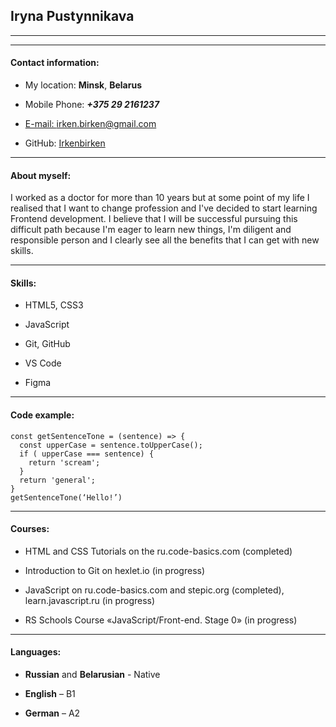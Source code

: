## Iryna Pustynnikava

---

---

#### Contact information:

- My location: **Minsk**, **Belarus**

- Mobile Phone: **_+375 29 2161237_**

- [E-mail: irken.birken@gmail.com](irken.birken@gmail.com)

- GitHub: [Irkenbirken](https://github.com/Irkenbirken/)

---

#### About myself:

I worked as a doctor for more than 10 years but at some point of my life I realised that I want to change profession and I've decided to start learning Frontend development. I believe that I will be successful pursuing this difficult path because I'm eager to learn new things, I'm diligent and responsible person and I clearly see all the benefits that I can get with new skills.

---

#### Skills:

- HTML5, CSS3

- JavaScript

- Git, GitHub

- VS Code

- Figma

---

#### Code example:

```
const getSentenceTone = (sentence) => {
  const upperCase = sentence.toUpperCase();
  if ( upperCase === sentence) {
    return 'scream';
  }
  return 'general';
}
getSentenceTone(‘Hello!’)

```

---

#### Courses:

- HTML and CSS Tutorials on the ru.code-basics.com (completed)

- Introduction to Git on hexlet.io (in progress)

- JavaScript on ru.code-basics.com and stepic.org (completed), learn.javascript.ru (in progress)

- RS Schools Course «JavaScript/Front-end. Stage 0» (in progress)

---

#### Languages:

- **Russian** and **Belarusian** - Native

- **English** – B1

- **German** – A2
